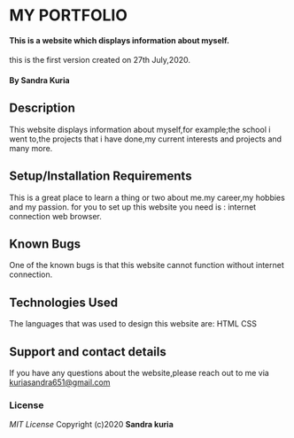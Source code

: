 # MY PORTFOLIO
#### This is a website which displays information about myself.
this is the first version created on 27th July,2020.

#### By **Sandra Kuria**
## Description
This website displays information about myself,for example;the school i went to,the projects that i have done,my current interests and projects and many more.

## Setup/Installation Requirements
This is a great place to learn a thing or two about me.my career,my hobbies and my passion.
for you to set up this website you need is :
internet connection
web browser.

## Known Bugs
One of the known bugs is that this website cannot function without internet connection.

## Technologies Used
The languages that was used to design this website are:
HTML
CSS

## Support and contact details
If you have any questions about the website,please reach out to me via kuriasandra651@gmail.com

### License
*MIT License*
Copyright (c)2020 **Sandra kuria**


